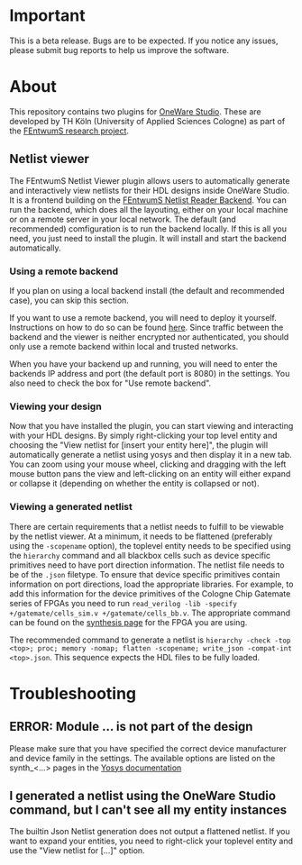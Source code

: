 # Important

This is a beta release. Bugs are to be expected. If you notice any issues, please submit bug reports to help us improve
the software.

# About

This repository contains two plugins for [OneWare Studio](https://github.com/one-ware/OneWare). These are developed by
TH Köln (University of Applied Sciences Cologne) as part of
the [FEntwumS research project](https://www.th-koeln.de/informations-medien-und-elektrotechnik/forschungsprojekt-fentwums_121126.php).

## Netlist viewer

The FEntwumS Netlist Viewer plugin allows users to automatically generate and interactively view netlists for their HDL
designs inside OneWare Studio. It is a frontend building on
the [FEntwumS Netlist Reader Backend](https://github.com/FEntwumS/NetlistReaderBackend). You can run the backend, which
does all the layouting, either on your local machine or on a remote server in your local network. The default (and
recommended) comfiguration is to run the backend locally. If this is all you need, you just need to install the plugin.
It will install and start the backend automatically.

### Using a remote backend

If you plan on using a local backend install (the default and recommended case), you can skip this section.

If you want to use a remote backend, you will need to deploy it yourself. Instructions on how to do so can be
found [here](https://github.com/FEntwumS/NetlistReaderBackend?tab=readme-ov-file#can-i-use-the-backend-separately-from-the-frontend).
Since traffic between the backend and the viewer is neither encrypted nor authenticated, you should only use a remote
backend within local and trusted networks.

When you have your backend up and running, you will need to enter the backends IP address and port
(the default port is 8080) in the settings. You also need to check the box for "Use remote backend".

### Viewing your design

Now that you have installed the plugin, you can start viewing and interacting with your HDL designs. By simply
right-clicking your top level entity and choosing the "View netlist for [insert your entity here]", the plugin will
automatically generate a netlist using yosys and then display it in a new tab. You can zoom using your mouse wheel,
clicking and dragging with the left mouse button pans the view and left-clicking on an entity will either expand or
collapse it (depending on whether the entity is collapsed or not).

### Viewing a generated netlist

There are certain requirements that a netlist needs to fulfill to be viewable by the netlist viewer. At a minimum, it
needs to be flattened (preferably using the `-scopename` option), the toplevel entity needs to be specified using the
`hierarchy` command and all blackbox cells such as device specific primitives need to have port direction information.
The netlist file needs to be of the `.json` filetype. To ensure that device specific primitives contain information on
port directions, load the appropriate libraries. For example, to add this information for the device primitives of the
Cologne Chip Gatemate series of FPGAs you need to run
`read_verilog -lib -specify +/gatemate/cells_sim.v +/gatemate/cells_bb.v`. The appropriate command can be found on the
[synthesis page](https://yosyshq.readthedocs.io/projects/yosys/en/latest/cmd/synth_gatemate.html) for the FPGA you are
using.

The recommended command to generate a netlist is
`hierarchy -check -top <top>; proc; memory -nomap; flatten -scopename; write_json -compat-int <top>.json`. This sequence
expects the HDL files to be fully loaded.

# Troubleshooting

## ERROR: Module ... is not part of the design

Please make sure that you have specified the correct device manufacturer and device family in the settings.
The available options are listed on the synth_<...> pages in
the [Yosys documentation](https://yosyshq.readthedocs.io/projects/yosys/en/latest/cmd_ref.html)

## I generated a netlist using the OneWare Studio command, but I can't see all my entity instances

The builtin Json Netlist generation does not output a flattened netlist. If you want to expand your entities, you need
to right-click your toplevel entity and use the "View netlist for [...]" option.
